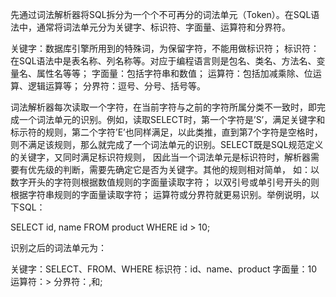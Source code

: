先通过词法解析器将SQL拆分为一个个不可再分的词法单元（Token）。在SQL语法中，通常将词法单元分为关键字、标识符、字面量、运算符和分界符。



关键字：数据库引擎所用到的特殊词，为保留字符，不能用做标识符；
标识符：在SQL语法中是表名称、列名称等。对应于编程语言则是包名、类名、方法名、变量名、属性名等等；
字面量：包括字符串和数值；
运算符：包括加减乘除、位运算、逻辑运算等；
分界符：逗号、分号、括号等。


词法解析器每次读取一个字符，在当前字符与之前的字符所属分类不一致时，即完成一个词法单元的识别。例如，读取SELECT时，第一个字符是’S’，满足关键字和标示符的规则，第二个字符’E’也同样满足，以此类推，直到第7个字符是空格时，则不满足该规则，那么就完成了一个词法单元的识别。SELECT既是SQL规范定义的关键字，又同时满足标识符规则，
因此当一个词法单元是标识符时，解析器需要有优先级的判断，需要先确定它是否为关键字。其他的规则相对简单，
如：以数字开头的字符则根据数值规则的字面量读取字符；
以双引号或单引号开头的则根据字符串规则的字面量读取字符；
运算符或分界符就更易识别。举例说明，以下SQL：



SELECT id, name FROM product WHERE id > 10;


识别之后的词法单元为：



关键字：SELECT、FROM、WHERE
标识符：id、name、product
字面量：10
运算符：>
分界符：,和;
